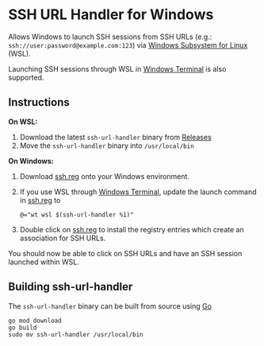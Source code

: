 # SSH URL Handler for Windows

Allows Windows to launch SSH sessions from SSH URLs (e.g.: `ssh://user:password@example.com:123`) via [Windows Subsystem for Linux](https://docs.microsoft.com/en-us/windows/wsl/about) (WSL).

Launching SSH sessions through WSL in [Windows Terminal](https://github.com/microsoft/terminal) is also supported.

## Instructions

**On WSL:**

1. Download the latest `ssh-url-handler` binary from [Releases](https://github.com/leonseng/windows-ssh-url-handler/releases)
1. Move the `ssh-url-handler` binary into `/usr/local/bin`

**On Windows:**

1. Download [ssh.reg](./ssh.reg) onto your Windows environment.
1. If you use WSL through [Windows Terminal](https://github.com/microsoft/terminal), update the launch command in [ssh.reg](./ssh.reg) to

    `@="wt wsl $(ssh-url-handler %1)"`
1. Double click on [ssh.reg](./ssh.reg) to install the registry entries which create an association for SSH URLs.

You should now be able to click on SSH URLs and have an SSH session launched within WSL.

## Building ssh-url-handler

The `ssh-url-handler` binary can be built from source using [Go](https://golang.org/)
```
go mod download
go build
sudo mv ssh-url-handler /usr/local/bin
```
